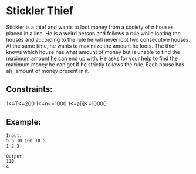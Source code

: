 # Stickler Thief

Stickler is a thief and wants to loot money from a society of n houses placed in a line. He is a weird person and follows a rule while looting the houses and according to the rule he will never loot two consecutive houses. At the same time, he wants to maximize the amount he loots. The thief knows which house has what amount of money but is unable to find the maximum amount he can end up with. He asks for your help to find the maximum money he can get if he strictly follows the rule. Each house has a[i] amount of money present in it.

## Constraints:

1<=T<=200
1<=n<=1000
1<=a[i]<=10000

## Example:

```
Input:
5 5 10 100 10 5
1 2 3

Output:
110
4
```
